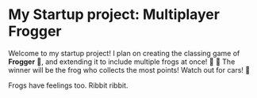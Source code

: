 # My Startup project: Multiplayer Frogger

Welcome to my startup project! I plan on creating the classing game of **Frogger** :frog:, and extending it to include multiple frogs at once! 🐸 :frog: The winner will be the frog who collects the most points! Watch out for cars! 🚙

Frogs have feelings too. Ribbit ribbit.
